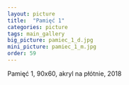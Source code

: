 ```yaml
---
layout: picture
title:  "Pamięć 1"
categories: picture
tags: main_gallery
big_picture: pamiec_1_d.jpg
mini_picture: pamiec_1_m.jpg
order: 59
---
```

Pamięć 1, 90x60, akryl na płótnie, 2018